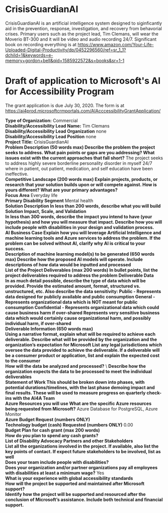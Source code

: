 # CrisisGuardianAI

CrisisGuardianAI is an artificial intelligence system designed to siginficantly aid in the prevention, response, investigation, and recovery from behavorial crises. Primary users such as the project lead, Tim Clemans, will wear the Moverio BT-300 and it will be video and audio recording 24/7. Significant book on recording everything is at https://www.amazon.com/Your-Life-Uploaded-Digital-Productivity/dp/0452296560/ref=sr_1_1?dchild=1&keywords=e-memory+gordon+bell&qid=1585922572&s=books&sr=1-1

# Draft of application to Microsoft's AI for Accessibility Program

The grant application is due July 30, 2020. The form is at https://ai4prod.microsoftcrmportals.com/AIAcccessibilityGrantApplication/

**Type of Organization:** Commercial \
**Disability/Accessibility Lead Name:** Tim Clemans \
**Disability/Accessibility Lead Organization** none \
**Disability/Accessibility Lead Position** none \
**Project Title:** CrisisGuardianAI \
**Problem Description (50 words max) Describe the problem the project seeks to address. What pain points or gaps are you addressing? What issues exist with the current approaches that fall short?** The project seeks to address highly severe borderline personality disorder in myself 24/7 where in patient, out patient, medication, and self education have been ineffective. \
**Competitive Landscape (200 words max) Explain projects, products, or research that your solution builds upon or will compete against. How is yours different? What are your primary advantages?** \
**Focus Area** Everyday life \
**Primary Disability Segment** Mental health \
**Solution Description In less than 200 words, describe what you will build Solution Impact, Scale, and Validation** \
**In less than 300 words, describe the impact you intend to have (your hypothesis) and how you will measure that impact. Describe how you will include people with disabilities in your design and validation process.** \
**AI Business Case Explain how you will leverage Artificial Intelligence and machine learning tools and Azure services to address the problem. If the problem can be solved without AI, clarify why AI is critical to your success.** \
**Description of machine learning model(s) to be generated (650 words max) Describe how the proposed AI models will operate. Include descriptions of how data would be inputted and processed** \
**List of the Project Deliverables (max 200 words) In bullet points, list the project deliverables required to address the problem
Deliverable Data** \
**In as much detail possible, describe the type of data which will be provided. Provide the estimated amount, format, structured vs. unstructured, etc. Also describe the data sensitivity: Public - Represents data designed for publicly available and public consumption
General - Represents organizational data which is NOT meant for public consumption Confidential - Represents organizational data which could cause business harm if over-shared Represents very sensitive business data which would certainly cause organizational harm, and possibly individual harm, if over-shared** \
**Deliverable Information (650 words max)** \
**Using a narrative format, explain what will be required to achieve each deliverable. Describe what will be provided by the organization and the organization’s expectation for Microsoft List any legal jurisdictions which oversee the data provided to achieve the deliverable. If a deliverable will be a consumer product or application, list and explain the expected cost to the consumer** \
**How will the data be analyzed and processed?** \ 
**Describe how the organization expects the data to be processed to meet the individual deliverables** \
**Statement of Work This should be broken down into phases, with potential durations/timelines, with the last phase demoing impact and final results. These will be used to measure progress on quarterly check-ins with the AI4A Team** \
**Azure Resources you will use What are the specific Azure resources being requested from Microsoft?** Azure Database for PostgreSQL, Azure Monitor \
**Azure Budget Request (numbers ONLY)** \
**Technology budget (cash) Requested  (numbers ONLY)** 0.00 \
**Budget Plan for cash grant (max 200 words)** \
**How do you plan to spend any cash grants?** \
**List of Disability Advocacy Partners and other Stakeholders** \
**List all the organizations involved in the project. If available, also list the key points of contact. If expect future stakeholders to be involved, list as well** \
**Does your team include people with disabilities?** \
**Does your organization and/or partner organizations pay all employees with disabilities at least a minimum wage?** Yes \
**What is your experience with global accessibility standards** \
**How will the project be supported and maintained after Microsoft support?** \
**Identify how the project will be supported and resourced after the conclusion of Microsoft’s assistance. Include both technical and financial support.** 
